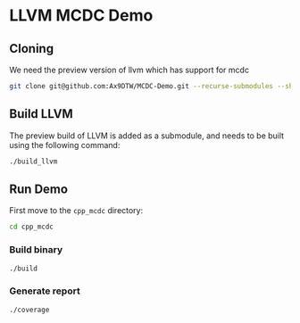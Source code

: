 # LLVM MCDC Demo

## Cloning

We need the preview version of llvm which has support for mcdc
```bash
git clone git@github.com:Ax9DTW/MCDC-Demo.git --recurse-submodules --shallow-submodules
```

## Build LLVM

The preview build of LLVM is added as a submodule, and needs to be built using the following command:
```bash 
./build_llvm
```

## Run Demo 
First move to the `cpp_mcdc` directory:

```bash
cd cpp_mcdc
```

### Build binary

```bash
./build
```

### Generate report

```bash
./coverage
```